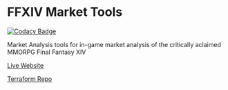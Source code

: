 # FFXIV Market Tools
[![Codacy Badge](https://app.codacy.com/project/badge/Grade/88b5598c6c3e4a7c94380ecac84d2ed4)](https://app.codacy.com/gh/MTVirux/ffxivmt/dashboard?utm_source=gh&utm_medium=referral&utm_content=&utm_campaign=Badge_grade)

Market Analysis tools for in-game market analysis of the critically aclaimed MMORPG Final Fantasy XIV

[Live Website](https://mtvirux.app)

[Terraform Repo](https://github.com/MTVirux/ffxivmt-tf)
